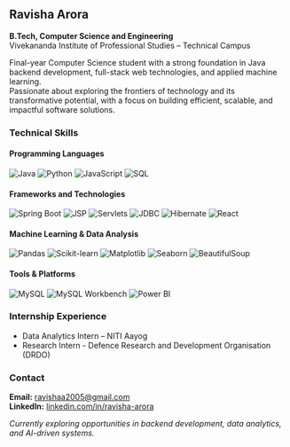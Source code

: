 ## Ravisha Arora

**B.Tech, Computer Science and Engineering**  
Vivekananda Institute of Professional Studies – Technical Campus  

Final-year Computer Science student with a strong foundation in Java backend development, full-stack web technologies, and applied machine learning.    
Passionate about exploring the frontiers of technology and its transformative potential, with a focus on building efficient, scalable, and impactful software solutions.

### Technical Skills
#### Programming Languages  
![Java](https://img.shields.io/badge/Java-%23ED8B00.svg?style=flat&logo=openjdk&logoColor=white)
![Python](https://img.shields.io/badge/Python-3670A0?style=flat&logo=python&logoColor=ffdd54)
![JavaScript](https://img.shields.io/badge/JavaScript-F7DF1E?style=flat&logo=javascript&logoColor=black)
![SQL](https://img.shields.io/badge/SQL-4479A1?style=flat&logo=mysql&logoColor=white)

#### Frameworks and Technologies  
![Spring Boot](https://img.shields.io/badge/Spring_Boot-6DB33F?style=flat&logo=spring-boot&logoColor=white)
![JSP](https://img.shields.io/badge/JSP-007396?style=flat&logo=java&logoColor=white)
![Servlets](https://img.shields.io/badge/Servlets-007396?style=flat&logo=java&logoColor=white)
![JDBC](https://img.shields.io/badge/JDBC-003B57?style=flat&logo=java&logoColor=white)
![Hibernate](https://img.shields.io/badge/Hibernate-59666C?style=flat&logo=hibernate&logoColor=white)
![React](https://img.shields.io/badge/React-20232A?style=flat&logo=react&logoColor=61DAFB)

#### Machine Learning & Data Analysis  
![Pandas](https://img.shields.io/badge/Pandas-150458?style=flat&logo=pandas&logoColor=white)
![Scikit-learn](https://img.shields.io/badge/Scikit--Learn-F7931E?style=flat&logo=scikit-learn&logoColor=white)
![Matplotlib](https://img.shields.io/badge/Matplotlib-11557C?style=flat&logo=python&logoColor=white)
![Seaborn](https://img.shields.io/badge/Seaborn-41B4D9?style=flat&logo=python&logoColor=white)
![BeautifulSoup](https://img.shields.io/badge/BeautifulSoup-4B8BBE?style=flat&logo=python&logoColor=white)

#### Tools & Platforms  
![MySQL](https://img.shields.io/badge/MySQL-005C84?style=flat&logo=mysql&logoColor=white)
![MySQL Workbench](https://img.shields.io/badge/MySQL_Workbench-4479A1?style=flat&logo=mysql&logoColor=white)
![Power BI](https://img.shields.io/badge/PowerBI-F2C811?style=flat&logo=powerbi&logoColor=black)

### Internship Experience
- Data Analytics Intern – NITI Aayog
- Research Intern - Defence Research and Development Organisation (DRDO)

### Contact

**Email:** [ravishaa2005@gmail.com](mailto:ravishaa2005@gmail.com)  
**LinkedIn:** [linkedin.com/in/ravisha-arora](https://www.linkedin.com/in/ravisha-arora)

*Currently exploring opportunities in backend development, data analytics, and AI-driven systems.*
